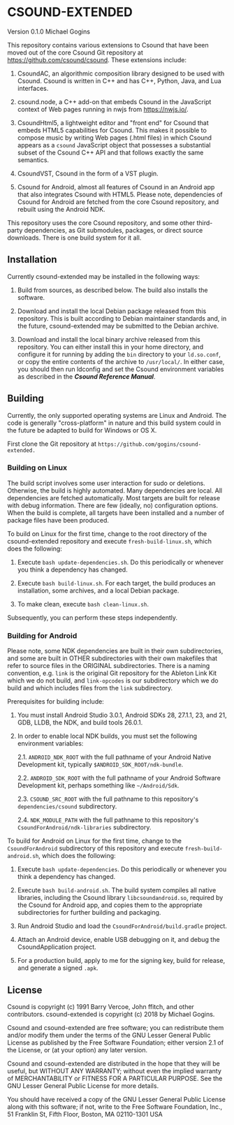 # CSOUND-EXTENDED

Version 0.1.0
Michael Gogins

This repository contains various extensions to Csound that have been moved 
out of the core Csound Git repository at https://github.com/csound/csound. 
These extensions include:

1.  CsoundAC, an algorithmic composition library designed to be used with 
    Csound. Csound is written in C++ and has C++, Python, Java, and Lua 
    interfaces.
   
2.  csound.node, a C++ add-on that embeds Csound in the JavaScript context of 
    Web pages running in nwjs from https://nwjs.io/.
   
3.  CsoundHtml5, a lightweight editor and "front end" for Csound that embeds 
    HTML5 capabilities for Csound. This makes it possible to compose music by 
    writing Web pages (.html files) in which Csound appears as a `csound` 
    JavaScript object that possesses a substantial subset of the Csound C++ 
    API and that follows exactly the same semantics.

4.  CsoundVST, Csound in the form of a VST plugin.

5.  Csound for Android, almost all features of Csound in an Android app that 
    also integrates Csound with HTML5. Please note, dependencies of Csound 
    for Android are fetched from the core Csound repository, and rebuilt 
    using the Android NDK.

This repository uses the core Csound repository, and some other third-party 
dependencies, as Git submodules, packages, or direct source downloads. There 
is one build system for it all.

## Installation

Currently csound-extended may be installed in the following ways:

1.  Build from sources, as described below. The build also installs the 
    software.

2.  Download and install the local Debian package released from this 
    repository. This is built according to Debian maintainer standards 
    and, in the future, csound-extended may be submitted to the Debian 
    archive.
    
3.  Download and install the local binary archive released from this 
    repository. You can either install this in your home directory, and 
    configure it for running by adding the `bin` directory to your 
    `ld.so.conf`, or copy the entire contents of the archive to 
    `/usr/local/`. In either case, you should then run ldconfig and set 
    the Csound environment variables as described in the 
    _**Csound Reference Manual**_.

## Building

Currently, the only supported operating systems are Linux and Android. The 
code is generally "cross-platform" in nature and this build system could in 
the future be adapted to build for Windows or OS X.
 
First clone the Git repository at `https://github.com/gogins/csound-extended.`

### Building on Linux

The build script involves some user interaction for sudo or deletions. 
Otherwise, the build is highly automated. Many dependencies are local. All 
dependencies are fetched automatically. Most targets are built for release 
with debug information. There are few (ideally, no) configuration options. 
When the build is complete, all targets have been installed and a number of 
package files have been produced.

To build on Linux for the first time, change to the root directory of the 
csound-extended repository and execute `fresh-build-linux.sh`, which does 
the following:

1.  Execute `bash update-dependencies.sh`. Do this periodically or whenever 
    you think a dependency has changed.
    
2.  Execute `bash build-linux.sh`. For each target, the build produces an 
    installation, some archives, and a local Debian package.

3.  To make clean, execute `bash clean-linux.sh`. 

Subsequently, you can perform these steps independently.

### Building for Android

Please note, some NDK dependencies are built in their own subdirectories, 
and some are built in OTHER subdirectories with their own makefiles that 
refer to source files in the ORIGINAL subdirectories. There is a naming 
convention, e.g. `link` is the original Git repository for the Ableton Link 
Kit which we do not build, and `link-opcodes` is our subdirectory which we do 
build and which includes files from the `link` subdirectory.

Prerequisites for building include:

1.  You must install Android Studio 3.0.1, Android SDKs 28, 27.1.1, 23, and 21, 
    GDB, LLDB, the NDK, and build tools 26.0.1.

2.  In order to enable local NDK builds, you must set the following 
    environment variables:
    
    2.1.    `ANDROID_NDK_ROOT` with the full pathname of your Android Native 
            Development kit, typically `$ANDROID_SDK_ROOT/ndk-bundle`.
            
    2.2.    `ANDROID_SDK_ROOT` with the full pathname of your Android Software 
            Development kit, perhaps something like `~/Android/Sdk`.
            
    2.3.    `CSOUND_SRC_ROOT` with the full pathname to this repository's 
            `dependencies/csound` subdirectory.
            
    2.4.    `NDK_MODULE_PATH` with the full pathname to this repository's 
            `CsoundForAndroid/ndk-libraries` subdirectory.

To build for Android on Linux for the first time, change to the 
`CsoundForAndroid` subdirectory of this repository and execute 
`fresh-build-android.sh`, which does the following:

1.  Execute `bash update-dependencies`. Do this periodically or whenever 
    you think a dependency has changed.
    
2.  Execute `bash build-android.sh`. The build system compiles all native 
    libraries, including the Csound library `libcsoundandroid.so`, required 
    by the Csound for Android app, and copies them to the 
    appropriate subdirectories for further building and packaging.
    
3.  Run Android Studio and load the `CsoundForAndroid/build.gradle` project.

4.  Attach an Android device, enable USB debugging on it, and debug the 
    CsoundApplication project.
    
5.  For a production build, apply to me for the signing key, build for 
    release, and generate a signed `.apk`.

## License

Csound is copyright (c) 1991 Barry Vercoe, John ffitch, and other contributors.
csound-extended is copyright (c) 2018 by Michael Gogins.

Csound and csound-extended are free software; you can redistribute them
and/or modify them under the terms of the GNU Lesser General Public
License as published by the Free Software Foundation; either
version 2.1 of the License, or (at your option) any later version.

Csound and csound-extended are distributed in the hope that they will be 
useful, but WITHOUT ANY WARRANTY; without even the implied warranty of
MERCHANTABILITY or FITNESS FOR A PARTICULAR PURPOSE.  See the GNU Lesser 
General Public License for more details.

You should have received a copy of the GNU Lesser General Public
License along with this software; if not, write to the Free Software
Foundation, Inc., 51 Franklin St, Fifth Floor, Boston, MA
02110-1301 USA


